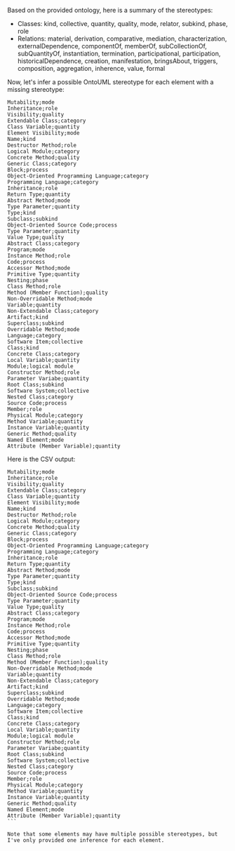 Based on the provided ontology, here is a summary of the stereotypes:

* Classes: kind, collective, quantity, quality, mode, relator, subkind, phase, role
* Relations: material, derivation, comparative, mediation, characterization, externalDependence, componentOf, memberOf, subCollectionOf, subQuantityOf, instantiation, termination, participational, participation, historicalDependence, creation, manifestation, bringsAbout, triggers, composition, aggregation, inherence, value, formal

Now, let's infer a possible OntoUML stereotype for each element with a missing stereotype:

```
Mutability;mode
Inheritance;role
Visibility;quality
Extendable Class;category
Class Variable;quantity
Element Visibility;mode
Name;kind
Destructor Method;role
Logical Module;category
Concrete Method;quality
Generic Class;category
Block;process
Object-Oriented Programming Language;category
Programming Language;category
Inheritance;role
Return Type;quantity
Abstract Method;mode
Type Parameter;quantity
Type;kind
Subclass;subkind
Object-Oriented Source Code;process
Type Parameter;quantity
Value Type;quality
Abstract Class;category
Program;mode
Instance Method;role
Code;process
Accessor Method;mode
Primitive Type;quantity
Nesting;phase
Class Method;role
Method (Member Function);quality
Non-Overridable Method;mode
Variable;quantity
Non-Extendable Class;category
Artifact;kind
Superclass;subkind
Overridable Method;mode
Language;category
Software Item;collective
Class;kind
Concrete Class;category
Local Variable;quantity
Module;logical module
Constructor Method;role
Parameter Variabe;quantity
Root Class;subkind
Software System;collective
Nested Class;category
Source Code;process
Member;role
Physical Module;category
Method Variable;quantity
Instance Variable;quantity
Generic Method;quality
Named Element;mode
Attribute (Member Variable);quantity
```

Here is the CSV output:

````
Mutability;mode
Inheritance;role
Visibility;quality
Extendable Class;category
Class Variable;quantity
Element Visibility;mode
Name;kind
Destructor Method;role
Logical Module;category
Concrete Method;quality
Generic Class;category
Block;process
Object-Oriented Programming Language;category
Programming Language;category
Inheritance;role
Return Type;quantity
Abstract Method;mode
Type Parameter;quantity
Type;kind
Subclass;subkind
Object-Oriented Source Code;process
Type Parameter;quantity
Value Type;quality
Abstract Class;category
Program;mode
Instance Method;role
Code;process
Accessor Method;mode
Primitive Type;quantity
Nesting;phase
Class Method;role
Method (Member Function);quality
Non-Overridable Method;mode
Variable;quantity
Non-Extendable Class;category
Artifact;kind
Superclass;subkind
Overridable Method;mode
Language;category
Software Item;collective
Class;kind
Concrete Class;category
Local Variable;quantity
Module;logical module
Constructor Method;role
Parameter Variabe;quantity
Root Class;subkind
Software System;collective
Nested Class;category
Source Code;process
Member;role
Physical Module;category
Method Variable;quantity
Instance Variable;quantity
Generic Method;quality
Named Element;mode
Attribute (Member Variable);quantity
```

Note that some elements may have multiple possible stereotypes, but I've only provided one inference for each element.